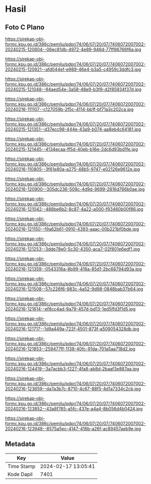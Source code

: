 # Hasil

## Foto C Plano

https://sirekap-obj-formc.kpu.go.id/386c/pemilu/pdpr/74/06/07/20/07/7406072007002-20240215-120804--06ec81db-4972-4e89-946d-77ff86766f6a.jpg

https://sirekap-obj-formc.kpu.go.id/386c/pemilu/pdpr/74/06/07/20/07/7406072007002-20240215-120921--afd044ef-e989-46e4-b3a5-c4959c3ddfc3.jpg

https://sirekap-obj-formc.kpu.go.id/386c/pemilu/pdpr/74/06/07/20/07/7406072007002-20240215-121048--94aed54e-3a58-48e9-b3f9-d2f85934f37d.jpg

https://sirekap-obj-formc.kpu.go.id/386c/pemilu/pdpr/74/06/07/20/07/7406072007002-20240216-111107--c127059b-2f5c-4114-bb1f-bf71a3c202ca.jpg

https://sirekap-obj-formc.kpu.go.id/386c/pemilu/pdpr/74/06/07/20/07/7406072007002-20240215-121351--d37ecc98-444e-43a9-b074-aa8eb4c64181.jpg

https://sirekap-obj-formc.kpu.go.id/386c/pemilu/pdpr/74/06/07/20/07/7406072007002-20240215-121445--4134ecaa-ff5d-40eb-b16e-2dc6d93bd1fe.jpg

https://sirekap-obj-formc.kpu.go.id/386c/pemilu/pdpr/74/06/07/20/07/7406072007002-20240216-110805--3f61e80a-a275-48b5-9747-e02126e9612e.jpg

https://sirekap-obj-formc.kpu.go.id/386c/pemilu/pdpr/74/06/07/20/07/7406072007002-20240216-120900--305dc236-509c-4d9d-9699-2816d766b0ae.jpg

https://sirekap-obj-formc.kpu.go.id/386c/pemilu/pdpr/74/06/07/20/07/7406072007002-20240216-121042--488be6b2-8c87-4a22-a000-f93460b00f86.jpg

https://sirekap-obj-formc.kpu.go.id/386c/pemilu/pdpr/74/06/07/20/07/7406072007002-20240216-121150--f9a62b61-0910-4393-aaac-00b221bf0bde.jpg

https://sirekap-obj-formc.kpu.go.id/386c/pemilu/pdpr/74/06/07/20/07/7406072007002-20240216-121253--3dde78e0-5c30-4350-aca7-02f801e6edf1.jpg

https://sirekap-obj-formc.kpu.go.id/386c/pemilu/pdpr/74/06/07/20/07/7406072007002-20240216-121359--0543316a-8b99-418a-85d1-2bc68794d93a.jpg

https://sirekap-obj-formc.kpu.go.id/386c/pemilu/pdpr/74/06/07/20/07/7406072007002-20240216-121508--57c226f6-983c-4a52-9d98-0848bab37b64.jpg

https://sirekap-obj-formc.kpu.go.id/386c/pemilu/pdpr/74/06/07/20/07/7406072007002-20240216-121614--ef8cc4ad-9a79-457d-bd13-1ed5ffd3f1d5.jpg

https://sirekap-obj-formc.kpu.go.id/386c/pemilu/pdpr/74/06/07/20/07/7406072007002-20240216-121717--1d9a449a-722f-4501-873f-a509054328db.jpg

https://sirekap-obj-formc.kpu.go.id/386c/pemilu/pdpr/74/06/07/20/07/7406072007002-20240216-121853--259477ff-1138-40fc-91da-701a5aa718d2.jpg

https://sirekap-obj-formc.kpu.go.id/386c/pemilu/pdpr/74/06/07/20/07/7406072007002-20240216-124419--3a7acbb3-f227-4fa8-ab8d-2baaf3e887aa.jpg

https://sirekap-obj-formc.kpu.go.id/386c/pemilu/pdpr/74/06/07/20/07/7406072007002-20240216-123659--da7a3b7c-8710-4c67-88f5-4d1a7334c2cb.jpg

https://sirekap-obj-formc.kpu.go.id/386c/pemilu/pdpr/74/06/07/20/07/7406072007002-20240216-123852--43a8f765-a5fc-437e-a4a4-8b056d4b0424.jpg

https://sirekap-obj-formc.kpu.go.id/386c/pemilu/pdpr/74/06/07/20/07/7406072007002-20240216-123948--8575a5ec-4147-416b-a26f-ac89457aeb9e.jpg


## Metadata

| Key        | Value               |
| ---------- | ------------------- |
| Time Stamp | 2024-02-17 13:05:41 |
| Kode Dapil | 7401                |



